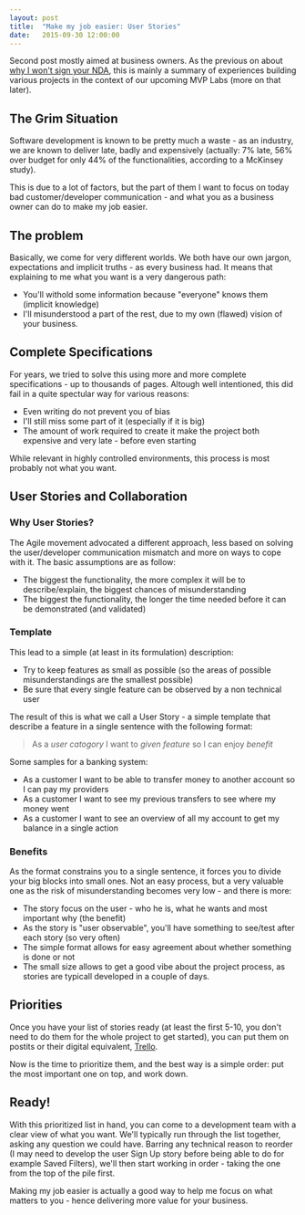 ```yaml
---
layout: post
title:  "Make my job easier: User Stories"
date:   2015-09-30 12:00:00
---
```


Second post mostly aimed at business owners. As the previous on about [why I won't sign your NDA](http://joyouscoding.com/blog/2015/08/12/why-i-wont-sign-your-nda.html), this is mainly a summary of experiences building various projects in the context of our upcoming MVP Labs (more on that later).

## The Grim Situation

Software development is known to be pretty much a waste - as an industry, we are known to deliver late, badly and expensively (actually: 7% late, 56% over budget for only 44% of the functionalities, according to a McKinsey study).

This is due to a lot of factors, but the part of them I want to focus on today bad customer/developer communication - and what you as a business owner can do to make my job easier.

## The problem

Basically, we come for very different worlds. We both have our own jargon, expectations and implicit truths - as every business had. It means that explaining to me what you want is a very dangerous path:

* You'll withold some information because "everyone" knows them (implicit knowledge)
* I'll misunderstood a part of the rest, due to my own (flawed) vision of your business.

## Complete Specifications

For years, we tried to solve this using more and more complete specifications - up to thousands of pages. Altough well intentioned, this did fail in a quite spectular way for various reasons:

* Even writing do not prevent you of bias
* I'll still miss some part of it (especially if it is big)
* The amount of work required to create it make the project both expensive and very late - before even starting

While relevant in highly controlled environments, this process is most probably not what you want.

## User Stories and Collaboration

### Why User Stories?

The Agile movement advocated a different approach, less based on solving the user/developer communication mismatch and more on ways to cope with it. The basic assumptions are as follow:

* The biggest the functionality, the more complex it will be to describe/explain, the biggest chances of misunderstanding
* The biggest the functionality, the longer the time needed before it can be demonstrated (and validated)

### Template

This lead to a simple (at least in its formulation) description:

* Try to keep features as small as possible (so the areas of possible misunderstandings are the smallest possible)
* Be sure that every single feature can be observed by a non technical user

The result of this is what we call a User Story - a simple template that describe a feature in a single sentence with the following format:

> As a <em>user catogory</em> I want to <em>given feature</em> so I can enjoy <em>benefit</em>

Some samples for a banking system:

* As a customer I want to be able to transfer money to another account so I can pay my providers
* As a customer I want to see my previous transfers to see where my money went
* As a customer I want to see an overview of all my account to get my balance in a single action

### Benefits

As the format constrains you to a single sentence, it forces you to divide your big blocks into small ones. Not an easy process, but a very valuable one as the risk of misunderstanding becomes very low - and there is more:

* The story focus on the user - who he is, what he wants and most important why (the benefit)
* As the story is "user observable", you'll have something to see/test after each story (so very often)
* The simple format allows for easy agreement about whether something is done or not
* The small size allows to get a good vibe about the project process, as stories are typicall developed in a couple of days.

## Priorities

Once you have your list of stories ready (at least the first 5-10, you don't need to do them for the whole project to get started), you can put them on postits or their digital equivalent, [Trello](trello.com).

Now is the time to prioritize them, and the best way is a simple order: put the most important one on top, and work down.

## Ready!

With this prioritized list in hand, you can come to a development team with a clear view of what you want. We'll typically run through the list together, asking any question we could have. Barring any technical reason to reorder (I may need to develop the user Sign Up story before being able to do for example Saved Filters), we'll then start working in order - taking the one from the top of the pile first.

Making my job easier is actually a good way to help me focus on what matters to you - hence delivering more value for your business.

